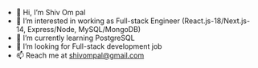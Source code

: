 - 👋 Hi, I’m Shiv Om pal
- 👀 I’m interested in working as Full-stack Engineer (React.js-18/Next.js-14, Express/Node, MySQL/MongoDB)
- 🌱 I’m currently learning PostgreSQL
- 💞️ I’m looking for Full-stack development job
- 📫 Reach me at shivompal@gmail.com

<!---
shivompal/shivompal is a ✨ special ✨ repository because its `README.md` (this file) appears on your GitHub profile.
You can click the Preview link to take a look at your changes.
--->
